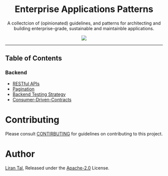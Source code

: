 <p align="center">
<h1 align="center">
  Enterprise Applications Patterns
</h1>

<p align="center">
A collectcion of (opinionated) guidelines, and patterns for architecting and building enterprise-grade, sustainable and maintainble applications.
</p>

<p align="center">
  <img src="https://flat.badgen.net/badge/backend%20practices/4/green">
</p>

---

## Table of Contents

### Backend

- [RESTful APIs](./backend/restful-api.md)
- [Pagination](./backend/pagination.md)
- [Backend Testing Strategy](./backend/backend-testing-strategy.md)
- [Consumer-Driven-Contracts](./consumer-driven-contracts.md)

# Contributing

Please consult [CONTIRBUTING](./CONTRIBUTING.md) for guidelines on contributing to this project.

# Author

[Liran Tal](https://github.com/lirantal), Released under the [Apache-2.0](./LICENSE) License.
